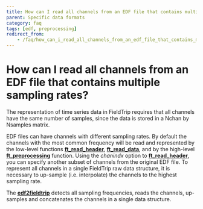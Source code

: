 ```yaml
---
title: How can I read all channels from an EDF file that contains multiple sampling rates?
parent: Specific data formats
category: faq
tags: [edf, preprocessing]
redirect_from:
    - /faq/how_can_i_read_all_channels_from_an_edf_file_that_contains_multiple_sampling_rates/
---
```


# How can I read all channels from an EDF file that contains multiple sampling rates?

The representation of time series data in FieldTrip requires that all channels have the same number of samples, since the data is stored in a Nchan by Nsamples matrix.

EDF files can have channels with different sampling rates. By default the channels with the most common frequency will be read and represented by the low-level functions **[ft_read_header](/reference/fileio/ft_read_header)**, **[ft_read_data](/reference/fileio/ft_read_data)**, and by the high-level **[ft_preprocessing](/reference/ft_preprocessing)** function. Using the _chanindx_ option to **[ft_read_header](/reference/fileio/ft_read_header)**, you can specify another subset of channels from the original EDF file. To represent all channels in a single FieldTrip raw data structure, it is necessary to up-sample (i.e. interpolate) the channels to the highest sampling rate.

The **[edf2fieldtrip](/reference/edf2fieldtrip)** detects all sampling frequencies, reads the channels, up-samples and concatenates the channels in a single data structure.
